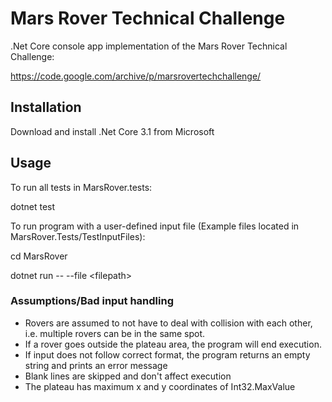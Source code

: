 # Mars Rover Technical Challenge
.Net Core console app implementation of the Mars Rover Technical Challenge: 

https://code.google.com/archive/p/marsrovertechchallenge/

## Installation
Download and install .Net Core 3.1 from Microsoft

## Usage

To run all tests in MarsRover.tests:

dotnet test

To run program with a user-defined input file (Example files located in MarsRover.Tests/TestInputFiles):

cd MarsRover

dotnet run -- --file \<filepath\>

### Assumptions/Bad input handling
- Rovers are assumed to not have to deal with collision with each other, i.e. multiple rovers can be in the same spot.
- If a rover goes outside the plateau area, the program will end execution.
- If input does not follow correct format, the program returns an empty string and prints an error message
- Blank lines are skipped and don't affect execution
- The plateau has maximum x and y coordinates of Int32.MaxValue